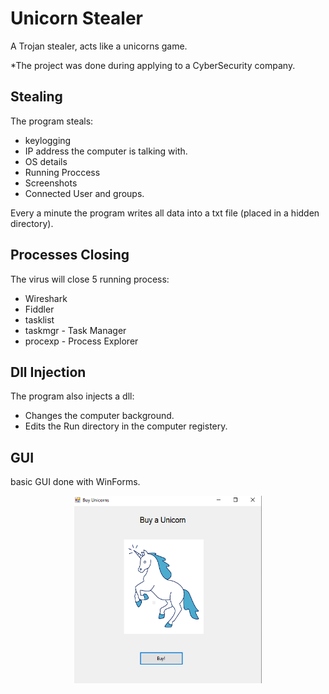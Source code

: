 # Unicorn Stealer
A Trojan stealer, acts like a unicorns game.

*The project was done during applying to a CyberSecurity company.


## Stealing ##
The program steals:
  * keylogging
  * IP address the computer is talking with.
  * OS details
  * Running Proccess
  * Screenshots
  * Connected User and groups.
  
Every a minute the program writes all data into a txt file (placed in a hidden directory).

## Processes Closing ##
The virus will close 5 running process:
  * Wireshark
  * Fiddler
  * tasklist
  * taskmgr - Task Manager
  * procexp - Process Explorer

## Dll Injection ##
The program also injects a dll:

  - Changes the computer background.
  - Edits the Run directory in the computer registery.


## GUI ##
 basic GUI done with WinForms.
 
<center> <img src="https://github.com/sharp30/Stealer--Unicorns/blob/master/unicorns-gui/unicorns%20app.png" width="300" height="300"> </center>
